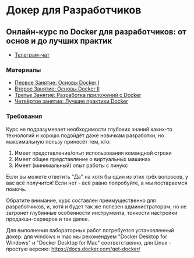 # Докер для Разработчиков
## Онлайн-курс по Docker для разработчиков: от основ и до лучших практик

* [Телеграм-чат](https://t.me/pereiti_v_aiti)

### Материалы
* [Первое Занятие: Основы Docker I](./week-1)
* [Второе Занятие: Основы Docker II](./week-2)
* [Третье Занятие: Разработка приложений с Docker](./week-3)
* [Четвёртое занятие: Лучшие практики Docker](./week-4)

### Требования

Курс не подразумевает необходимости глубоких знаний каких-то технологий и хорошо подойдёт даже новичкам разработки, но максимальную пользу принесёт тем, кто:

1. Имеет представление/опыт использования командной строки
2. Имеет общее представление о виртуальных машинах
3. Имеет (минимальный) опыт работы с линукс

Если вы можете ответить "Да" на хотя бы один из этих трёх вопросов, у вас всё получится! Если нет - всё равно попробуйте, а мы постараемся помочь.

Обратите внимание, курс составлен преимущественно для разработчиков, и, хотя и будет так же полезен администраторам, но не затронет глубинные особенности инструмента, тонкости настройки продакшн-серверов и так далее.

Для выполнения лабораторных работ потребуется установленный докер: для windows и mac мы рекомендуем "Docker Desktop for Windows" и "Docker Desktop for Mac" соответственно, для Linux - простую версию: https://docs.docker.com/get-docker/
